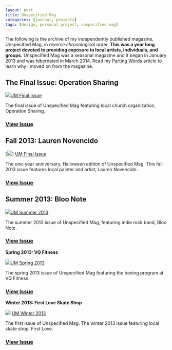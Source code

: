 ```yaml
---
layout: post
title: Unspecified Mag
categories: [journal, projects]
tags: [design, personal project, unspecified mag]
---
```


The following is the archive of my independently published magazine, Unspecified Mag, in *reverse chronological* order. **This was a year long project devoted to providing exposure to local artists, individuals, and groups.** Unspecified Mag was a seasonal magazine and it began in January 2013 and was hibernated in March 2014. Read my [Parting Words](https://danegonzalez.com/parting-words) article to learn why I moved on from the magazine.


## The Final Issue: Operation Sharing

![](https://danegonzalez.com/wp-content/uploads/2015/02/UM_FinalIssue_Cover.jpg)[UM Final Issue]

The final issue of Unspecified Mag featuring local church organization, Operation Sharing.

### [View Issue][UM Final Issue]


## Fall 2013: Lauren Novencido

[![](https://danegonzalez.com/wp-content/uploads/2015/02/UM_FinalIssue_Cover.jpg)] [UM Final Issue]

The one-year anniversary, Halloween edition of Unspecified Mag. This fall 2013 issue features local painter and artist, Lauren Novencido.

### [View Issue][UM Fall 2013]
 

## Summer 2013: Bloo Note

![](https://danegonzalez.com/wp-content/uploads/2015/02/UM_Summer13_Cover1.jpg)[UM Summer 2013]

The summer 2013 issue of Unspecified Mag, featuring indie rock band, Bloo Note.

### [View Issue][UM Summer 2013]
 

**Spring 2013: VQ Fitness**

![](https://danegonzalez.com/wp-content/uploads/2015/02/UM_Spring13_Cover.jpg)[UM Spring 2013]

The spring 2013 issue of Unspecified Mag featuring the boxing program at VQ Fitness.

### [View Issue][UM Spring 2013]
 

**Winter 2013: First Love Skate Shop**

![](https://danegonzalez.com/wp-content/uploads/2015/02/UM_Winter13_Cover.jpg) [UM Winter 2013]

The first issue of Unspecified Mag. The winter 2013 issue featuring local skate shop, First Love.

### [View Issue][UM Winter 2013]


[UM Final Issue]: https://danegonzalez.com/wp-content/uploads/2015/02/5.-The-Final-Issue-Unspecified-Mag.pdf "The Final Issue: Operation Sharing"
[UM Fall 2013]: https://danegonzalez.com/assets/pdf/4.-Fall-2013-Unspecified-Mag.pdf "Fall 2013: Lauren Novencido"
[UM Summer 2013]: https://danegonzalez.com/assets/pdf/3.-Summer-2013-Unspecified-Mag.pdf "Summer 2013: Bloo Note"
[UM Spring 2013]: https://danegonzalez.com/assets/pdf/2.-Spring-2013-Unspecified-Mag.pdf "Spring 2013: VQ Fitness"
[UM Winter 2013]: https://danegonzalez.com/assets/pdf/1.-Winter-2013-Unspecified-Mag.pdf "Winter 2013: First Love Skate Shop"

